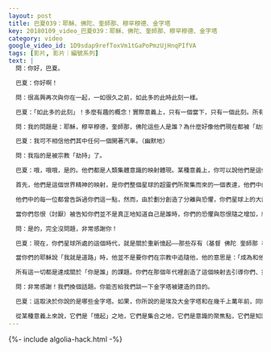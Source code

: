 ```yaml
---
layout: post
title: 巴夏039：耶穌、佛陀、奎師那、穆罕穆德、金字塔
key: 20180109_video_巴夏039：耶穌、佛陀、奎師那、穆罕穆德、金字塔
category: video
google_video_id: 1D9sdap9refToxVm1tGaPoPmzUjHnqPIfVA
tags: [影片, 影片｜編號系列]
text: |
  問：你好，巴夏。

  巴夏：你好啊！

  問：很高興再次與你在一起，一如很久之前，如此多的此時此刻一樣。

  巴夏：「如此多的此刻」！多麼有趣的概念！實際意義上，只有一個當下，只有一個此刻。所有不同的當下，所有明顯不同的當下，都是同一個當下在不同視角下的體現，你有如此多的關於「當下」的視角。

  問：我的問題是：耶穌，穆罕穆德，奎師那，佛陀這些人是誰？為什麼好像他們現在都被「劫持」了？

  巴夏：我可不相信他們其中任何一個開著汽車。（幽默地）

  問：我指的是被宗教「劫持」了。

  巴夏：哦，哦哦，是的。他們都是人類集體意識的映射體現。某種意義上，你可以說他們是這個世界的精神，這個世界的靈魂。這樣解釋可以嗎 ？

  首先，他們是這個世界精神的映射，是你們整個星球的超靈們所聚集而來的一個表達，他們中的每一個都是那個表達的映射。從根本上來說，他們中的每一位都是告訴你們同樣的信息，正如我們現在正在告訴你們的一樣。你們也是基督，是佛陀，是奎師那，是穆罕穆德，你們和他們是完全一樣的。

  他們中的每一位都曾告訴過你們這一點，然而，由於劃分創造了分離與恐懼，你們星球上的大部分人，都無法處理所看見的那個映射。因為分裂與恐懼只是提醒人們看到：你們與他們（耶穌、佛陀、奎師那，穆罕穆德）是如何的不相同。當你們認為，你們的真實自我是如此不同，並你們以那種方式被劃分開來時，就產生了恐懼，並由恐懼引發了所謂的「怨恨」。

  當你們怨恨（討厭）被告知你們並不是真正地知道自己是誰時，你們的恐懼與怨恨隨之增加，結果導致你們通常會殺掉那個提醒你們「你是誰」的人。並且，你們也會創造一個調解的理念：「好吧，好吧，好吧，我知道有很多東西要處理，我會為你的想法進行一下過濾，我想這個代價非常小。」因此，你自己與自己之間製造了更多的分離，你們不斷地、不斷地從最初的觀念中移除你自己，那最初的觀念即你們與那些帶來信息的人（耶穌、佛陀等）是一樣的。這樣解釋可以嗎？

  問：是的，完全沒問題，非常感謝你！

  巴夏：現在，你們星球所處的這個時代，就是關於重新憶起——那些存有（基督 佛陀 奎師那 穆罕穆德），沒有一個想要你們跟隨他們，他們曾經所說的是:你和他們是完全一樣的。所以去成為他們。

  當你們的耶穌說「我就是道路」時，他並不是要你們在宗教中追隨他，他的意思是：「成為和他一樣的『道路』。」因為你們就是那「道路」，所以，你們都要明白的，所謂的「基督（意識）復臨」的真正意思是：「就是你們每個人的內在都覺醒於你們自己的基督意識、佛陀本性、奎師那精神。」

  所有這一切都是達成關於「你是誰」的課題。你們在那個年代裡創造了這個映射去引導你們、提醒你們。然而，由於你們的分裂意識，除了一部分很關心它的人確實理解了這個理念，它並不總是起很大作用。直到現在，你們終於已經到達這裡——你們開始瞭解到：這些超越歷史進程的所有的意識映射（聖人）所說的是什麼，懂了嗎？

  問：非常感謝！我們換個話題。你能否給我們談一下金字塔被建造的目的。

  巴夏：這取決於你說的是哪些金字塔。如果，你所說的是埃及大金字塔和在幾千上萬年前，同時建造在你們星球不同地帶的眾多金字塔，那麼，雖然它們有許多功能，但是它們最根本的目的是允許你們去憶起很多事物，一如我們在此談論的。

  從某種意義上來說，它們是「憶起」之地，它們是集合之地，它們是意識的聚焦點，它們是知識與信息的體現。所以，無論經歷多少，它終將不會被遺忘。它們最根本的目的是喚回你們所遺忘的，喚回你們感覺你們已經失去的東西。它們作為一個「提醒者」，永遠屹立著。
---
```


{%- include algolia-hack.html -%}
